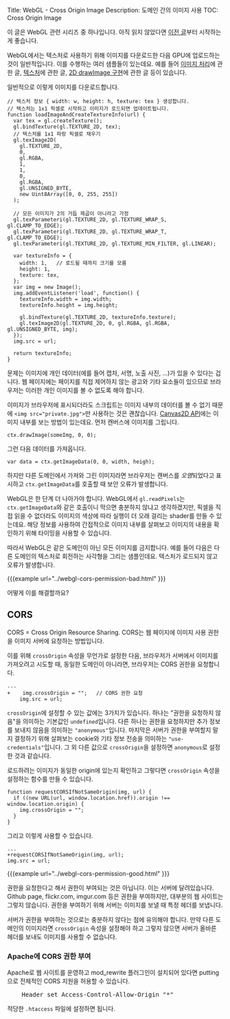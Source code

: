 Title: WebGL - Cross Origin Image
Description: 도메인 간의 이미지 사용
TOC: Cross Origin Image


이 글은 WebGL 관련 시리즈 중 하나입니다.
아직 읽지 않았다면 [이전 글](webgl-fundamentals.html)부터 시작하는 게 좋습니다.

WebGL에서는 텍스처로 사용하기 위해 이미지를 다운로드한 다음 GPU에 업로드하는 것이 일반적입니다.
이를 수행하는 여러 샘플들이 있는데요.
예를 들어 [이미지 처리](webgl-image-processing.html)에 관한 글, [텍스처](webgl-3d-textures.html)에 관한 글, [2D drawImage 구현](webgl-2d-drawimage.html)에 관한 글 등이 있습니다.

일반적으로 이렇게 이미지를 다운로드합니다.

    // 텍스처 정보 { width: w, height: h, texture: tex } 생성합니다.
    // 텍스처는 1x1 픽셀로 시작하고 이미지가 로드되면 업데이트됩니다.
    function loadImageAndCreateTextureInfo(url) {
      var tex = gl.createTexture();
      gl.bindTexture(gl.TEXTURE_2D, tex);
      // 텍스처를 1x1 파랑 픽셀로 채우기
      gl.texImage2D(
        gl.TEXTURE_2D,
        0,
        gl.RGBA,
        1,
        1,
        0,
        gl.RGBA,
        gl.UNSIGNED_BYTE,
        new Uint8Array([0, 0, 255, 255])
      );

      // 모든 이미지가 2의 거듭 제곱이 아니라고 가정
      gl.texParameteri(gl.TEXTURE_2D, gl.TEXTURE_WRAP_S, gl.CLAMP_TO_EDGE);
      gl.texParameteri(gl.TEXTURE_2D, gl.TEXTURE_WRAP_T, gl.CLAMP_TO_EDGE);
      gl.texParameteri(gl.TEXTURE_2D, gl.TEXTURE_MIN_FILTER, gl.LINEAR);

      var textureInfo = {
        width: 1,   // 로드될 때까지 크기를 모름
        height: 1,
        texture: tex,
      };
      var img = new Image();
      img.addEventListener('load', function() {
        textureInfo.width = img.width;
        textureInfo.height = img.height;

        gl.bindTexture(gl.TEXTURE_2D, textureInfo.texture);
        gl.texImage2D(gl.TEXTURE_2D, 0, gl.RGBA, gl.RGBA, gl.UNSIGNED_BYTE, img);
      });
      img.src = url;

      return textureInfo;
    }

문제는 이미지에 개인 데이터(에를 들어 캡차, 서명, 노출 사진, ...)가 있을 수 있다는 겁니다.
웹 페이지에는 페이지를 직접 제어하지 않는 광고와 기타 요소들이 있으므로 브라우저는 이러한 개인 이미지를 볼 수 없도록 해야 합니다.

이미지가 브라우저에 표시되더라도 스크립트는 이미지 내부의 데이터를 볼 수 없기 때문에 `<img src="private.jpg">`만 사용하는 것은 괜찮습니다.
[Canvas2D API](https://developer.mozilla.org/en-US/docs/Web/API/CanvasRenderingContext2D)에는 이미지 내부를 보는 방법이 있는데요.
먼저 캔버스에 이미지를 그립니다.

    ctx.drawImage(someImg, 0, 0);

그런 다음 데이터를 가져옵니다.

    var data = ctx.getImageData(0, 0, width, heigh);

하지만 다른 도메인에서 가져와 그린 이미지라면 브라우저는 캔버스를 *오염*되었다고 표시하고 `ctx.getImageData`를 호출할 때 보안 오류가 발생합니다.

WebGL은 한 단계 더 나아가야 합니다.
WebGL에서 `gl.readPixels`는 `ctx.getImageData`와 같은 호출이니 막으면 충분하지 않냐고 생각하겠지만, 픽셀을 직접 읽을 수 없더라도 이미지의 색상에 따라 실행이 더 오래 걸리는 shader를 만들 수 있는데요.
해당 정보를 사용하여 간접적으로 이미지 내부를 살펴보고 이미지의 내용을 확인하기 위해 타이밍을 사용할 수 있습니다.

따라서 WebGL은 같은 도메인이 아닌 모든 이미지를 금지합니다.
예를 들어 다음은 다른 도메인의 텍스처로 회전하는 사각형을 그리는 샘플인데요.
텍스처가 로드되지 않고 오류가 발생합니다.

{{{example url="../webgl-cors-permission-bad.html" }}}

어떻게 이를 해결할까요?

## CORS

CORS = Cross Origin Resource Sharing.
CORS는 웹 페이지에 이미지 사용 권한을 이미지 서버에 요청하는 방법입니다.

이를 위해 `crossOrigin` 속성을 무언가로 설정한 다음, 브라우저가 서버에서 이미지를 가져오려고 시도할 때, 동일한 도메인이 아니라면, 브라우저는 CORS 권한을 요청합니다.

    ...
    +    img.crossOrigin = "";   // CORS 권한 요청
        img.src = url;

`crossOrigin`에 설정할 수 있는 값에는 3가지가 있습니다.
하나는 "권한을 요청하지 않음"을 의미하는 기본값인 `undefined`입니다.
다른 하나는 권한을 요청하지만 추가 정보를 보내지 않음을 의미하는 `"anonymous"`입니다.
마지막은 서버가 권한을 부여할지 말지 결정하기 위해 살펴보는 cookie와 기타 정보 전송을 의미하는 `"use-credentials"`입니다.
그 외 다른 값으로 `crossOrigin`을 설정하면 `anonymous`로 설정한 것과 같습니다.

로드하려는 이미지가 동일한 origin에 있는지 확인하고 그렇다면 `crossOrigin` 속성을 설정하는 함수를 만들 수 있습니다.

    function requestCORSIfNotSameOrigin(img, url) {
      if ((new URL(url, window.location.href)).origin !== window.location.origin) {
        img.crossOrigin = "";
      }
    }

그리고 이렇게 사용할 수 있습니다.

    ...
    +requestCORSIfNotSameOrigin(img, url);
    img.src = url;


{{{example url="../webgl-cors-permission-good.html" }}}

권한을 요청한다고 해서 권한이 부여되는 것은 아닙니다.
이는 서버에 달려있습니다.
Github page, flickr.com, imgur.com 등은 권한을 부여하지만, 대부분의 웹 사이트는 그렇지 않습니다.
권한을 부여하기 위해 서버는 이미지를 보낼 때 특정 헤더를 보냅니다.

서버가 권한을 부여하는 것으로는 충분하지 않다는 점에 유의해야 합니다.
만약 다른 도메인의 이미지라면 `crossOrigin` 속성을 설정해야 하고 그렇지 않으면 서버가 올바른 헤더를 보내도 이미지를 사용할 수 없습니다.

<div class="webgl_bottombar">
<h3>Apache에 CORS 권한 부여</h3>
<p>Apache로 웹 사이트를 운영하고 mod_rewrite 플러그인이 설치되어 있다면 putting으로 전체적인 CORS 지원을 허용할 수 있습니다.</p>
<pre class="prettyprint">
    Header set Access-Control-Allow-Origin "*"
</pre>
<p>적당한 <code>.htaccess</code> 파일에 설정하면 됩니다.</p>
</div>

